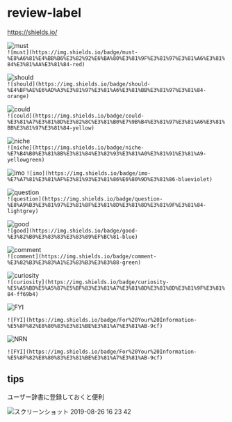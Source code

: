# review-label

https://shields.io/

![must](https://img.shields.io/badge/must-%E8%A6%81%E4%BB%B6%E3%82%92%E6%BA%80%E3%81%9F%E3%81%97%E3%81%A6%E3%81%84%E3%81%AA%E3%81%84-red)  
`![must](https://img.shields.io/badge/must-%E8%A6%81%E4%BB%B6%E3%82%92%E6%BA%80%E3%81%9F%E3%81%97%E3%81%A6%E3%81%84%E3%81%AA%E3%81%84-red)`

![should](https://img.shields.io/badge/should-%E4%BF%AE%E6%AD%A3%E3%81%97%E3%81%A6%E3%81%BB%E3%81%97%E3%81%84-orange)  
`![should](https://img.shields.io/badge/should-%E4%BF%AE%E6%AD%A3%E3%81%97%E3%81%A6%E3%81%BB%E3%81%97%E3%81%84-orange)`

![could](https://img.shields.io/badge/could-%E3%81%A7%E3%81%8D%E3%82%8C%E3%81%B0%E7%9B%B4%E3%81%97%E3%81%A6%E3%81%BB%E3%81%97%E3%81%84-yellow)  
`![could](https://img.shields.io/badge/could-%E3%81%A7%E3%81%8D%E3%82%8C%E3%81%B0%E7%9B%B4%E3%81%97%E3%81%A6%E3%81%BB%E3%81%97%E3%81%84-yellow)`

![niche](https://img.shields.io/badge/niche-%E7%B4%B0%E3%81%8B%E3%81%84%E3%82%93%E3%81%A0%E3%81%91%E3%81%A9-yellowgreen)  
`![niche](https://img.shields.io/badge/niche-%E7%B4%B0%E3%81%8B%E3%81%84%E3%82%93%E3%81%A0%E3%81%91%E3%81%A9-yellowgreen)`

![imo](https://img.shields.io/badge/imo-%E7%A7%81%E3%81%AF%E3%81%93%E3%81%86%E6%80%9D%E3%81%86-blueviolet)
`![imo](https://img.shields.io/badge/imo-%E7%A7%81%E3%81%AF%E3%81%93%E3%81%86%E6%80%9D%E3%81%86-blueviolet)`

![question](https://img.shields.io/badge/question-%E8%A9%B3%E3%81%97%E3%81%8F%E3%81%8D%E3%81%8D%E3%81%9F%E3%81%84-lightgrey)  
`![question](https://img.shields.io/badge/question-%E8%A9%B3%E3%81%97%E3%81%8F%E3%81%8D%E3%81%8D%E3%81%9F%E3%81%84-lightgrey)`

![good](https://img.shields.io/badge/good-%E3%82%B0%E3%83%83%E3%83%89%EF%BC%81-blue)  
`![good](https://img.shields.io/badge/good-%E3%82%B0%E3%83%83%E3%83%89%EF%BC%81-blue)`

![comment](https://img.shields.io/badge/comment-%E3%82%B3%E3%83%A1%E3%83%B3%E3%83%88-green)  
`![comment](https://img.shields.io/badge/comment-%E3%82%B3%E3%83%A1%E3%83%B3%E3%83%88-green)`

![curiosity](https://img.shields.io/badge/curiosity-%E5%A5%BD%E5%A5%87%E5%BF%83%E3%81%A7%E3%81%8D%E3%81%8D%E3%81%9F%E3%81%84-ff69b4)  
`![curiosity](https://img.shields.io/badge/curiosity-%E5%A5%BD%E5%A5%87%E5%BF%83%E3%81%A7%E3%81%8D%E3%81%8D%E3%81%9F%E3%81%84-ff69b4)`

![FYI](https://img.shields.io/badge/For%20Your%20Information-%E5%8F%82%E8%80%83%E3%81%BE%E3%81%A7%E3%81%AB-9cf)

`![FYI](https://img.shields.io/badge/For%20Your%20Information-%E5%8F%82%E8%80%83%E3%81%BE%E3%81%A7%E3%81%AB-9cf)`

![NRN](https://img.shields.io/badge/No%20Reply%20Needed-%E8%BF%94%E4%BF%A1%E3%81%97%E3%81%AA%E3%81%8F%E3%81%A6%E3%82%82OK-success)

`![FYI](https://img.shields.io/badge/For%20Your%20Information-%E5%8F%82%E8%80%83%E3%81%BE%E3%81%A7%E3%81%AB-9cf)`

## tips
ユーザー辞書に登録しておくと便利

![スクリーンショット 2019-08-26 16 23 42](https://user-images.githubusercontent.com/30409123/63672862-e8fcd000-c81d-11e9-9080-0876e82a53e6.png)
